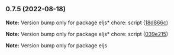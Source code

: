 ## <small>0.7.5 (2022-08-18)</small>

**Note:** Version bump only for package eljs* chore: script ([18d866c](https://github.com/chnliquan/eljs/commit/18d866c))

**Note:** Version bump only for package eljs* chore: script ([039e215](https://github.com/chnliquan/eljs/commit/039e215))

**Note:** Version bump only for package eljs